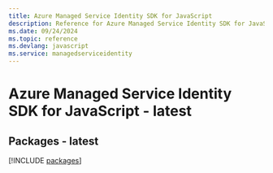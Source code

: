```yaml
---
title: Azure Managed Service Identity SDK for JavaScript
description: Reference for Azure Managed Service Identity SDK for JavaScript
ms.date: 09/24/2024
ms.topic: reference
ms.devlang: javascript
ms.service: managedserviceidentity
---
```

# Azure Managed Service Identity SDK for JavaScript - latest
## Packages - latest
[!INCLUDE [packages](managed-service-identity-index.md)]